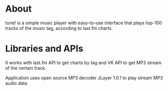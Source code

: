# About

tune! is a simple music player with easy-to-use interface that plays top-100 tracks of the music tag, according to last.fm charts.

# Libraries and APIs

It works with last.fm API to get charts by tag and VK API to get MP3 stream of the certain track.

Application uses open source MP3 decoder JLayer 1.0.1 to play stream MP3 audio data
